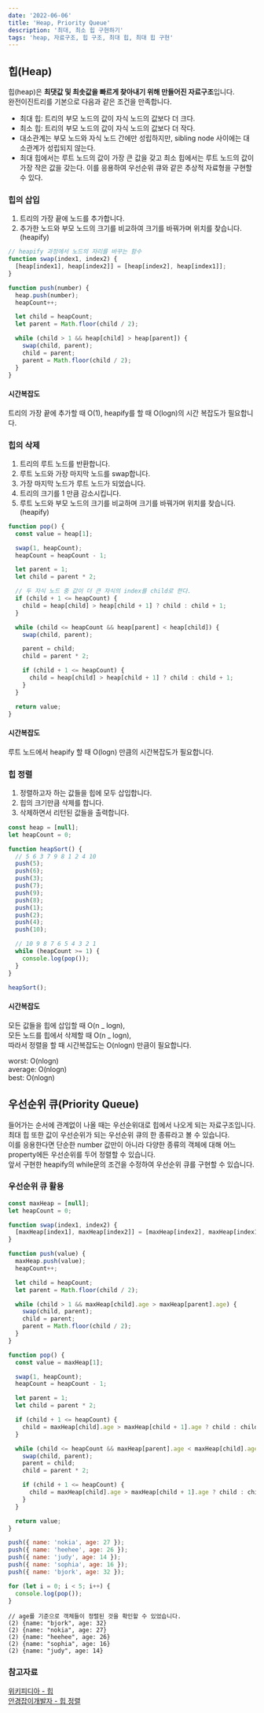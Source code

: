 ```yaml
---
date: '2022-06-06'
title: 'Heap, Priority Queue'
description: '최대, 최소 힙 구현하기'
tags: 'heap, 자료구조, 힙 구조, 최대 힙, 최대 힙 구현'
---
```


## 힙(Heap)

힙(heap)은 **최댓값 및 최솟값을 빠르게 찾아내기 위해 만들어진 자료구조**입니다.<br>
완전이진트리를 기본으로 다음과 같은 조건을 만족합니다.<br>

- 최대 힙: 트리의 부모 노드의 값이 자식 노드의 값보다 더 크다.
- 최소 힙: 트리의 부모 노드의 값이 자식 노드의 값보다 더 작다.
- 대소관계는 부모 노드와 자식 노드 간에만 성립하지만, sibling node 사이에는 대소관계가 성립되지 않는다.
- 최대 힙에서는 루트 노드의 값이 가장 큰 값을 갖고 최소 힙에서는 루트 노드의 값이 가장 작은 값을 갖는다. 이를 응용하여 우선순위 큐와 같은 추상적 자료형을 구현할 수 있다.

### 힙의 삽입

1. 트리의 가장 끝에 노드를 추가합니다.
2. 추가한 노드와 부모 노드의 크기를 비교하여 크기를 바꿔가며 위치를 찾습니다.(heapify)

```javascript
// heapify 과정에서 노드의 자리를 바꾸는 함수
function swap(index1, index2) {
  [heap[index1], heap[index2]] = [heap[index2], heap[index1]];
}
```

```javascript
function push(number) {
  heap.push(number);
  heapCount++;

  let child = heapCount;
  let parent = Math.floor(child / 2);

  while (child > 1 && heap[child] > heap[parent]) {
    swap(child, parent);
    child = parent;
    parent = Math.floor(child / 2);
  }
}
```

#### 시간복잡도

트리의 가장 끝에 추가할 때 O(1),
heapify를 할 때 O(logn)의 시간 복잡도가 필요합니다.

### 힙의 삭제

1. 트리의 루트 노드를 반환합니다.
2. 루트 노드와 가장 마지막 노드를 swap합니다.
3. 가장 마지막 노드가 루트 노드가 되었습니다.
4. 트리의 크기를 1 만큼 감소시킵니다.
5. 루트 노드와 부모 노드의 크기를 비교하며 크기를 바꿔가며 위치를 찾습니다.(heapify)

```javascript
function pop() {
  const value = heap[1];

  swap(1, heapCount);
  heapCount = heapCount - 1;

  let parent = 1;
  let child = parent * 2;

  // 두 자식 노드 중 값이 더 큰 자식의 index를 child로 한다.
  if (child + 1 <= heapCount) {
    child = heap[child] > heap[child + 1] ? child : child + 1;
  }

  while (child <= heapCount && heap[parent] < heap[child]) {
    swap(child, parent);

    parent = child;
    child = parent * 2;

    if (child + 1 <= heapCount) {
      child = heap[child] > heap[child + 1] ? child : child + 1;
    }
  }

  return value;
}
```

#### 시간복잡도

루트 노드에서 heapify 할 때 O(logn) 만큼의 시간복잡도가 필요합니다.

### 힙 정렬

1. 정렬하고자 하는 값들을 힙에 모두 삽입합니다.
2. 힙의 크기만큼 삭제를 합니다.
3. 삭제하면서 리턴된 값들을 출력합니다.

```javascript
const heap = [null];
let heapCount = 0;

function heapSort() {
  // 5 6 3 7 9 8 1 2 4 10
  push(5);
  push(6);
  push(3);
  push(7);
  push(9);
  push(8);
  push(1);
  push(2);
  push(4);
  push(10);

  // 10 9 8 7 6 5 4 3 2 1
  while (heapCount >= 1) {
    console.log(pop());
  }
}

heapSort();
```

#### 시간복잡도

모든 값들을 힙에 삽입할 때 O(n _ logn),<br>
모든 노드를 힙에서 삭제할 때 O(n _ logn),<br>
따라서 정렬을 할 때 시간복잡도는 O(nlogn) 만큼이 필요합니다.

worst: O(nlogn)<br>
average: O(nlogn)<br>
best: O(nlogn)<br>

## 우선순위 큐(Priority Queue)

들어가는 순서에 관계없이 나올 때는 우선순위대로 힙에서 나오게 되는 자료구조입니다.<br>
최대 힙 또한 값이 우선순위가 되는 우선순위 큐의 한 종류라고 볼 수 있습니다.<br>
이를 응용한다면 단순한 number 값만이 아니라 다양한 종류의 객체에 대해 어느 property에든 우선순위를 두어 정렬할 수 있습니다.<br>
앞서 구현한 heapify의 while문의 조건을 수정하여 우선순위 큐를 구현할 수 있습니다.<br>

### 우선순위 큐 활용

```javascript
const maxHeap = [null];
let heapCount = 0;

function swap(index1, index2) {
  [maxHeap[index1], maxHeap[index2]] = [maxHeap[index2], maxHeap[index1]];
}

function push(value) {
  maxHeap.push(value);
  heapCount++;

  let child = heapCount;
  let parent = Math.floor(child / 2);

  while (child > 1 && maxHeap[child].age > maxHeap[parent].age) {
    swap(child, parent);
    child = parent;
    parent = Math.floor(child / 2);
  }
}

function pop() {
  const value = maxHeap[1];

  swap(1, heapCount);
  heapCount = heapCount - 1;

  let parent = 1;
  let child = parent * 2;

  if (child + 1 <= heapCount) {
    child = maxHeap[child].age > maxHeap[child + 1].age ? child : child + 1;
  }

  while (child <= heapCount && maxHeap[parent].age < maxHeap[child].age) {
    swap(child, parent);
    parent = child;
    child = parent * 2;

    if (child + 1 <= heapCount) {
      child = maxHeap[child].age > maxHeap[child + 1].age ? child : child + 1;
    }
  }

  return value;
}

push({ name: 'nokia', age: 27 });
push({ name: 'heehee', age: 26 });
push({ name: 'judy', age: 14 });
push({ name: 'sophia', age: 16 });
push({ name: 'bjork', age: 32 });

for (let i = 0; i < 5; i++) {
  console.log(pop());
}
```

```shell
// age를 기준으로 객체들이 정렬된 것을 확인할 수 있었습니다.
(2) {name: "bjork", age: 32}
(2) {name: "nokia", age: 27}
(2) {name: "heehee", age: 26}
(2) {name: "sophia", age: 16}
(2) {name: "judy", age: 14}
```

### 참고자료

[위키피디아 - 힙](<https://ko.wikipedia.org/wiki/%ED%9E%99_(%EC%9E%90%EB%A3%8C_%EA%B5%AC%EC%A1%B0)>)<br>
[안경잡이개발자 - 힙 정렬](https://m.blog.naver.com/ndb796/221228342808)<br>
